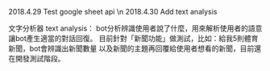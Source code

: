 2018.4.29 Test google sheet api \n
2018.4.30 Add text analysis


文字分析器 text analysis：
bot分析辨識使用者說了什麼，用來解析使用者的語意讓bot產生適當的對話回復。
目前針對「新聞功能」做測試，比如：給我5則體育新聞，bot會辨識出新聞數量
以及新聞的主題再回覆給使用者想看的新聞，目前還在開發測試階段。
